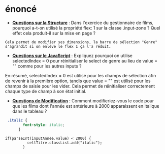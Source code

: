 # énoncé

- <u>**Questions sur la Structure**</u> :
  Dans l'exercice du gestionnaire de films, pourquoi a-t-on utilisé la propriété flex: 1 sur la classe .input-zone ? Quel effet cela produit-il sur la mise en page ?

```
Cela permet de modifier ses dimensions, la barre de sélection "Genre" s'agrandit si on enlève le flex 1 ça l'a réduit.
```

- <u>**Questions sur le JavaScript**</u> :
  Expliquez pourquoi on utilise selectedIndex = 0 pour réinitialiser le select de genre au lieu de value = "" comme pour les autres inputs ?

En résumé, selectedIndex = 0 est utilisé pour les champs de sélection afin de revenir à la première option, tandis que value = "" est utilisé pour les champs de saisie pour les vider. Cela permet de réinitialiser correctement chaque type de champ à son état initial.


- <u>**Questions de Modification**</u> :
  Comment modifieriez-vous le code pour que les films dont l'année est antérieure à 2000 apparaissent en italique dans le tableau ?

```css
 .italic {
        font-style: italic;
      }
```

```script
if(parseInt(inputAnnee.value) < 2000) {
          cellTitre.classList.add("italic");
        }
```

